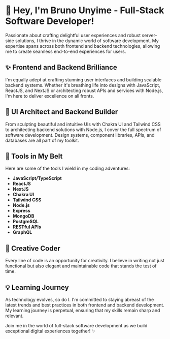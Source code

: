 # 👋 Hey, I'm Bruno Unyime - Full-Stack Software Developer! 

Passionate about crafting delightful user experiences and robust server-side solutions, I thrive in the dynamic world of software development. My expertise spans across both frontend and backend technologies, allowing me to create seamless end-to-end experiences for users.

## ✨ Frontend and Backend Brilliance
I'm equally adept at crafting stunning user interfaces and building scalable backend systems. Whether it's breathing life into designs with JavaScript, ReactJS, and NextJS or architecting robust APIs and services with Node.js, I'm here to deliver excellence on all fronts.

## 🚀 UI Architect and Backend Builder
From sculpting beautiful and intuitive UIs with Chakra UI and Tailwind CSS to architecting backend solutions with Node.js, I cover the full spectrum of software development. Design systems, component libraries, APIs, and databases are all part of my toolkit.

## 🧰 Tools in My Belt
Here are some of the tools I wield in my coding adventures:
- **JavaScript/TypeScript**
- **ReactJS**
- **NextJS**
- **Chakra UI**
- **Tailwind CSS**
- **Node.js**
- **Express**
- **MongoDB**
- **PostgreSQL**
- **RESTful APIs**
- **GraphQL**

## 🌈 Creative Coder
Every line of code is an opportunity for creativity. I believe in writing not just functional but also elegant and maintainable code that stands the test of time.

## 💡 Learning Journey
As technology evolves, so do I. I'm committed to staying abreast of the latest trends and best practices in both frontend and backend development. My learning journey is perpetual, ensuring that my skills remain sharp and relevant.

Join me in the world of full-stack software development as we build exceptional digital experiences together! ✨

